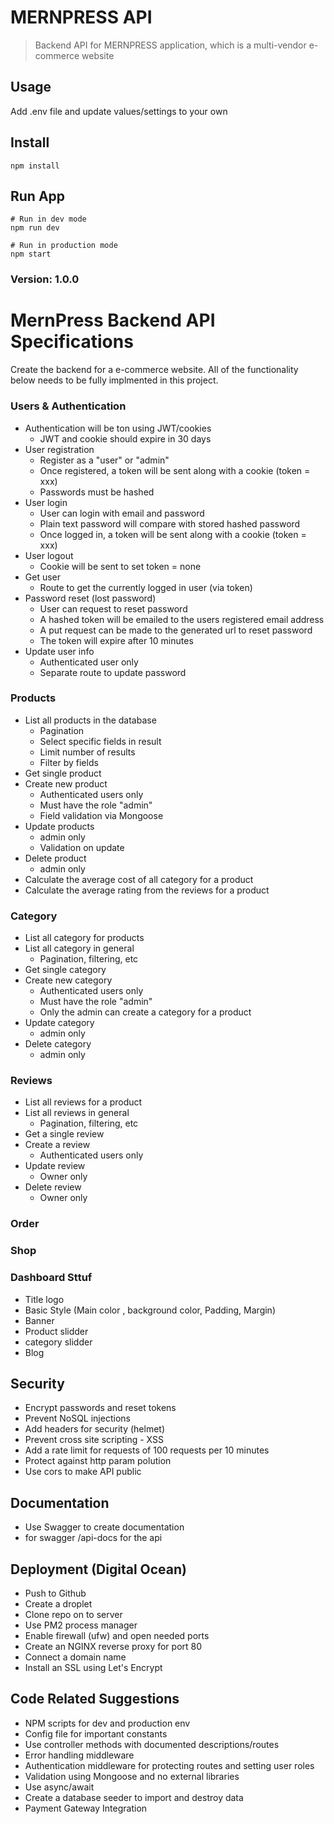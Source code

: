 # MERNPRESS API

> Backend API for MERNPRESS application, which is a multi-vendor e-commerce website

## Usage

Add .env file and update values/settings to your own

## Install

```
npm install
```

## Run App

```
# Run in dev mode
npm run dev

# Run in production mode
npm start
```

### Version: 1.0.0

# MernPress Backend API Specifications

Create the backend for a e-commerce website. All of the functionality below needs to be fully implmented in this project.

### Users & Authentication

- Authentication will be ton using JWT/cookies
  - JWT and cookie should expire in 30 days
- User registration
  - Register as a "user" or "admin"
  - Once registered, a token will be sent along with a cookie (token = xxx)
  - Passwords must be hashed
- User login
  - User can login with email and password
  - Plain text password will compare with stored hashed password
  - Once logged in, a token will be sent along with a cookie (token = xxx)
- User logout
  - Cookie will be sent to set token = none
- Get user
  - Route to get the currently logged in user (via token)
- Password reset (lost password)
  - User can request to reset password
  - A hashed token will be emailed to the users registered email address
  - A put request can be made to the generated url to reset password
  - The token will expire after 10 minutes
- Update user info
  - Authenticated user only
  - Separate route to update password

### Products

- List all products in the database
  - Pagination
  - Select specific fields in result
  - Limit number of results
  - Filter by fields
- Get single product
- Create new product
  - Authenticated users only
  - Must have the role "admin"
  - Field validation via Mongoose
- Update products
  - admin only
  - Validation on update
- Delete product
  - admin only
- Calculate the average cost of all category for a product
- Calculate the average rating from the reviews for a product

### Category

- List all category for products
- List all category in general
  - Pagination, filtering, etc
- Get single category
- Create new category
  - Authenticated users only
  - Must have the role "admin"
  - Only the admin can create a category for a product
- Update category
  - admin only
- Delete category
  - admin only

### Reviews

- List all reviews for a product
- List all reviews in general
  - Pagination, filtering, etc
- Get a single review
- Create a review
  - Authenticated users only
- Update review
  - Owner only
- Delete review
  - Owner only

### Order

### Shop

### Dashboard Sttuf

- Title logo
- Basic Style (Main color , background color, Padding, Margin)
- Banner
- Product slidder
- category slidder
- Blog

## Security

- Encrypt passwords and reset tokens
- Prevent NoSQL injections
- Add headers for security (helmet)
- Prevent cross site scripting - XSS
- Add a rate limit for requests of 100 requests per 10 minutes
- Protect against http param polution
- Use cors to make API public

## Documentation

- Use Swagger to create documentation
- for swagger /api-docs for the api

## Deployment (Digital Ocean)

- Push to Github
- Create a droplet
- Clone repo on to server
- Use PM2 process manager
- Enable firewall (ufw) and open needed ports
- Create an NGINX reverse proxy for port 80
- Connect a domain name
- Install an SSL using Let's Encrypt

## Code Related Suggestions

- NPM scripts for dev and production env
- Config file for important constants
- Use controller methods with documented descriptions/routes
- Error handling middleware
- Authentication middleware for protecting routes and setting user roles
- Validation using Mongoose and no external libraries
- Use async/await
- Create a database seeder to import and destroy data
- Payment Gateway Integration

